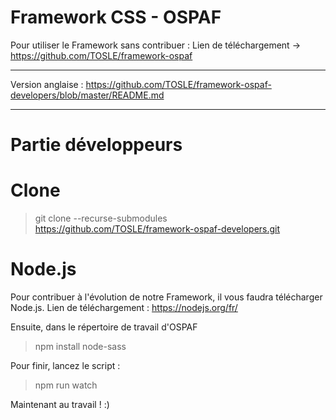 # Framework CSS - OSPAF

Pour utiliser le Framework sans contribuer : 
Lien de téléchargement -> https://github.com/TOSLE/framework-ospaf

______________________________________

Version anglaise : https://github.com/TOSLE/framework-ospaf-developers/blob/master/README.md
______________________________________

# Partie développeurs

# Clone 

> git clone --recurse-submodules https://github.com/TOSLE/framework-ospaf-developers.git

# Node.js

Pour contribuer à l'évolution de notre Framework, il vous faudra télécharger Node.js.
Lien de téléchargement : https://nodejs.org/fr/

Ensuite, dans le répertoire de travail d'OSPAF
> npm install node-sass

Pour finir, lancez le script :
> npm run watch

Maintenant au travail ! :)
